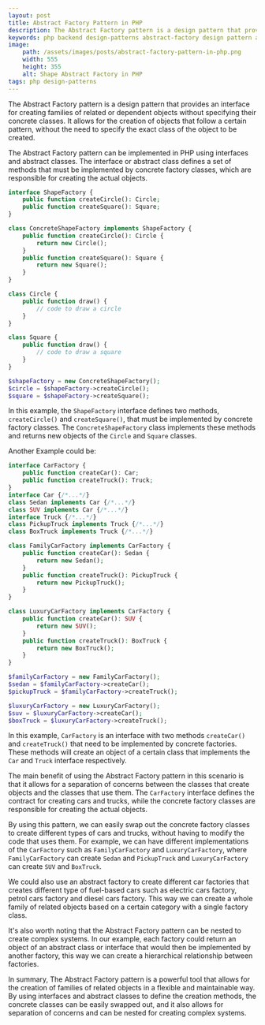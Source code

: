 ```yaml
---
layout: post
title: Abstract Factory Pattern in PHP
description: The Abstract Factory pattern is a design pattern that provides an interface for creating families of related or dependent objects without specifying their concrete classes.
keywords: php backend design-patterns abstract-factory design pattern abstract factory
image:
    path: /assets/images/posts/abstract-factory-pattern-in-php.png
    width: 555
    height: 355
    alt: Shape Abstract Factory in PHP
tags: php design-patterns
---
```


The Abstract Factory pattern is a design pattern that provides an interface for creating families of related or dependent objects without specifying their concrete classes.
It allows for the creation of objects that follow a certain pattern, without the need to specify the exact class of the object to be created.

The Abstract Factory pattern can be implemented in PHP using interfaces and abstract classes.
The interface or abstract class defines a set of methods that must be implemented by concrete factory classes, which are responsible for creating the actual objects.

```php
interface ShapeFactory {
    public function createCircle(): Circle;
    public function createSquare(): Square;
}

class ConcreteShapeFactory implements ShapeFactory {
    public function createCircle(): Circle {
        return new Circle();
    }
    public function createSquare(): Square {
        return new Square();
    }
}

class Circle {
    public function draw() {
        // code to draw a circle
    }
}

class Square {
    public function draw() {
        // code to draw a square
    }
}

$shapeFactory = new ConcreteShapeFactory();
$circle = $shapeFactory->createCircle();
$square = $shapeFactory->createSquare();
```

In this example, the `ShapeFactory` interface defines two methods, `createCircle()` and `createSquare()`, that must be implemented by concrete factory classes.
The `ConcreteShapeFactory` class implements these methods and returns new objects of the `Circle` and `Square` classes.

Another Example could be:

```php
interface CarFactory {
    public function createCar(): Car;
    public function createTruck(): Truck;
}
interface Car {/*...*/}
class Sedan implements Car {/*...*/}
class SUV implements Car {/*...*/}
interface Truck {/*...*/}
class PickupTruck implements Truck {/*...*/}
class BoxTruck implements Truck {/*...*/}

class FamilyCarFactory implements CarFactory {
    public function createCar(): Sedan {
        return new Sedan();
    }
    public function createTruck(): PickupTruck {
        return new PickupTruck();
    }
}

class LuxuryCarFactory implements CarFactory {
    public function createCar(): SUV {
        return new SUV();
    }
    public function createTruck(): BoxTruck {
        return new BoxTruck();
    }
}

$familyCarFactory = new FamilyCarFactory();
$sedan = $familyCarFactory->createCar();
$pickupTruck = $familyCarFactory->createTruck();

$luxuryCarFactory = new LuxuryCarFactory();
$suv = $luxuryCarFactory->createCar();
$boxTruck = $luxuryCarFactory->createTruck();
```

In this example, `CarFactory` is an interface with two methods `createCar()` and `createTruck()` that need to be implemented by concrete factories.
These methods will create an object of a certain class that implements the `Car` and `Truck` interface respectively.

The main benefit of using the Abstract Factory pattern in this scenario is that it allows for a separation of concerns between the classes that create objects and the classes that use them.
The `CarFactory` interface defines the contract for creating cars and trucks, while the concrete factory classes are responsible for creating the actual objects.

By using this pattern, we can easily swap out the concrete factory classes to create different types of cars and trucks, without having to modify the code that uses them.
For example, we can have different implementations of the `CarFactory` such as `FamilyCarFactory` and `LuxuryCarFactory`,
where `FamilyCarFactory` can create `Sedan` and `PickupTruck` and `LuxuryCarFactory` can create `SUV` and `BoxTruck`.

We could also use an abstract factory to create different car factories that creates different type of fuel-based cars such as electric cars factory,
petrol cars factory and diesel cars factory. This way we can create a whole family of related objects based on a certain category with a single factory class.

It's also worth noting that the Abstract Factory pattern can be nested to create complex systems.
In our example, each factory could return an object of an abstract class or interface that would then be implemented by another factory,
this way we can create a hierarchical relationship between factories.

In summary, The Abstract Factory pattern is a powerful tool that allows for the creation of families of related objects in a flexible and maintainable way.
By using interfaces and abstract classes to define the creation methods, the concrete classes can be easily swapped out,
and it also allows for separation of concerns and can be nested for creating complex systems.